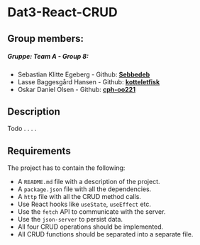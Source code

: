 # Dat3-React-CRUD

## Group members:

##### Gruppe: _Team A - Group 8:_

- Sebastian Klitte Egeberg - Github: **[Sebbedeb](https://github.com/Sebbedeb)**
- Lasse Baggesgård Hansen - Github: **[kotteletfisk](https://github.com/kotteletfisk)**
- Oskar Daniel Olsen - Github: **[cph-oo221](https://github.com/cph-oo221)**

## Description

Todo . . . .

## Requirements

The project has to contain the following:

- A `README.md` file with a description of the project.
- A `package.json` file with all the dependencies.
- A `http` file with all the CRUD method calls.
- Use React hooks like `useState`, `useEffect` etc.
- Use the `fetch` API to communicate with the server.
- Use the `json-server` to persist data.
- All four CRUD operations should be implemented.
- All CRUD functions should be separated into a separate file.
